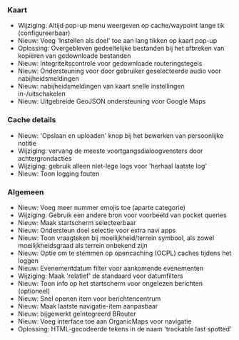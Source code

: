### Kaart
- Wijziging: Altijd pop-up menu weergeven op cache/waypoint lange tik (configureerbaar)
- Nieuw: Voeg 'Instellen als doel' toe aan lang tikken op kaart pop-up
- Oplossing: Overgebleven gedeeltelijke bestanden bij het afbreken van kopiëren van gedownloade bestanden
- Nieuw: Integriteitscontrole voor gedownloade routeringstegels
- Nieuw: Ondersteuning voor door gebruiker geselecteerde audio voor nabijheidsmeldingen
- Nieuw: nabijheidsmeldingen van kaart snelle instellingen in-/uitschakelen
- Nieuw: Uitgebreide GeoJSON ondersteuning voor Google Maps

### Cache details
- Nieuw: 'Opslaan en uploaden' knop bij het bewerken van persoonlijke notitie
- Wijziging: vervang de meeste voortgangsdialoogvensters door achtergrondacties
- Wijziging: gebruik alleen niet-lege logs voor 'herhaal laatste log'
- Nieuw: Toon logging fouten

### Algemeen
- Nieuw: Voeg meer nummer emojis toe (aparte categorie)
- Wijziging: Gebruik een andere bron voor voorbeeld van pocket queries
- Nieuw: Maak startscherm selecteerbaar
- Nieuw: Ondersteun doel selectie voor extra navi apps
- Nieuw: Toon vraagteken bij moeilijkheid/terrein symbool, als zowel moeilijkheidsgraad als terrein onbekend zijn
- Nieuw: Optie om te stemmen op opencaching (OCPL) caches tijdens het loggen
- Nieuw: Evenementdatum filter voor aankomende evenementen
- Wijziging: Maak 'relatief' de standaard voor datumfilters
- Nieuw: Toon info op het startscherm voor ongelezen berichten (optioneel)
- Nieuw: Snel openen item voor berichtencentrum
- Nieuw: Maak laatste navigatie-item aanpasbaar
- Nieuw: bijgewerkt geïntegreerd BRouter
- Nieuw: Voeg interface toe aan OrganicMaps voor navigatie
- Oplossing: HTML-gecodeerde tekens in de naam 'trackable last spotted'
